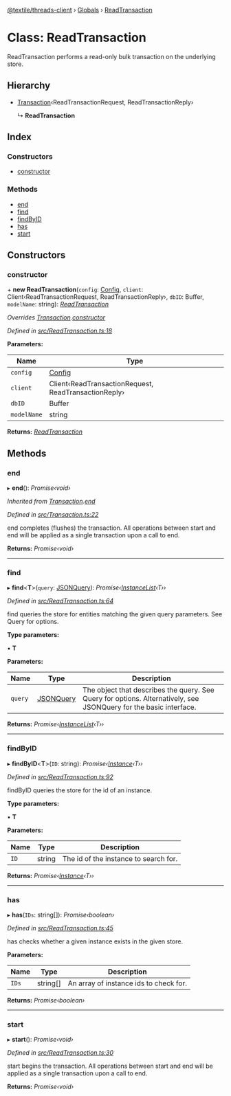 [@textile/threads-client](../README.md) › [Globals](../globals.md) › [ReadTransaction](readtransaction.md)

# Class: ReadTransaction

ReadTransaction performs a read-only bulk transaction on the underlying store.

## Hierarchy

* [Transaction](transaction.md)‹ReadTransactionRequest, ReadTransactionReply›

  ↳ **ReadTransaction**

## Index

### Constructors

* [constructor](readtransaction.md#constructor)

### Methods

* [end](readtransaction.md#end)
* [find](readtransaction.md#find)
* [findByID](readtransaction.md#findbyid)
* [has](readtransaction.md#has)
* [start](readtransaction.md#start)

## Constructors

###  constructor

\+ **new ReadTransaction**(`config`: [Config](config.md), `client`: Client‹ReadTransactionRequest, ReadTransactionReply›, `dbID`: Buffer, `modelName`: string): *[ReadTransaction](readtransaction.md)*

*Overrides [Transaction](transaction.md).[constructor](transaction.md#constructor)*

*Defined in [src/ReadTransaction.ts:18](https://github.com/textileio/js-threads-client/blob/master/src/ReadTransaction.ts#L18)*

**Parameters:**

Name | Type |
------ | ------ |
`config` | [Config](config.md) |
`client` | Client‹ReadTransactionRequest, ReadTransactionReply› |
`dbID` | Buffer |
`modelName` | string |

**Returns:** *[ReadTransaction](readtransaction.md)*

## Methods

###  end

▸ **end**(): *Promise‹void›*

*Inherited from [Transaction](transaction.md).[end](transaction.md#end)*

*Defined in [src/Transaction.ts:22](https://github.com/textileio/js-threads-client/blob/master/src/Transaction.ts#L22)*

end completes (flushes) the transaction. All operations between start and end will be applied as a single transaction upon a call to end.

**Returns:** *Promise‹void›*

___

###  find

▸ **find**<**T**>(`query`: [JSONQuery](../interfaces/jsonquery.md)): *Promise‹[InstanceList](../interfaces/instancelist.md)‹T››*

*Defined in [src/ReadTransaction.ts:64](https://github.com/textileio/js-threads-client/blob/master/src/ReadTransaction.ts#L64)*

find queries the store for entities matching the given query parameters. See Query for options.

**Type parameters:**

▪ **T**

**Parameters:**

Name | Type | Description |
------ | ------ | ------ |
`query` | [JSONQuery](../interfaces/jsonquery.md) | The object that describes the query. See Query for options. Alternatively, see JSONQuery for the basic interface.  |

**Returns:** *Promise‹[InstanceList](../interfaces/instancelist.md)‹T››*

___

###  findByID

▸ **findByID**<**T**>(`ID`: string): *Promise‹[Instance](../interfaces/instance.md)‹T››*

*Defined in [src/ReadTransaction.ts:92](https://github.com/textileio/js-threads-client/blob/master/src/ReadTransaction.ts#L92)*

findByID queries the store for the id of an instance.

**Type parameters:**

▪ **T**

**Parameters:**

Name | Type | Description |
------ | ------ | ------ |
`ID` | string | The id of the instance to search for.  |

**Returns:** *Promise‹[Instance](../interfaces/instance.md)‹T››*

___

###  has

▸ **has**(`IDs`: string[]): *Promise‹boolean›*

*Defined in [src/ReadTransaction.ts:45](https://github.com/textileio/js-threads-client/blob/master/src/ReadTransaction.ts#L45)*

has checks whether a given instance exists in the given store.

**Parameters:**

Name | Type | Description |
------ | ------ | ------ |
`IDs` | string[] | An array of instance ids to check for.  |

**Returns:** *Promise‹boolean›*

___

###  start

▸ **start**(): *Promise‹void›*

*Defined in [src/ReadTransaction.ts:30](https://github.com/textileio/js-threads-client/blob/master/src/ReadTransaction.ts#L30)*

start begins the transaction. All operations between start and end will be applied as a single transaction upon a call to end.

**Returns:** *Promise‹void›*

